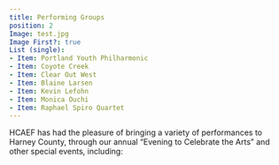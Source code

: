 ```yaml
---
title: Performing Groups
position: 2
Image: test.jpg
Image First?: true
List (single):
- Item: Portland Youth Philharmonic
- Item: Coyote Creek
- Item: Clear Out West
- Item: Blaine Larsen
- Item: Kevin Lefohn
- Item: Monica Ouchi
- Item: Raphael Spiro Quartet
---
```


HCAEF has had the pleasure of bringing a variety of performances to
Harney County, through our annual “Evening to Celebrate the Arts” and other special
events, including:
